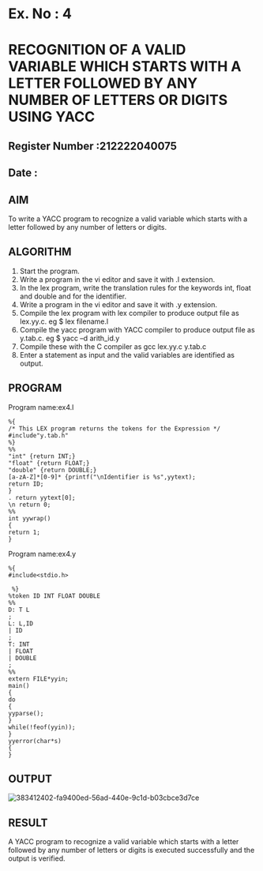 # Ex. No : 4	
# RECOGNITION OF A VALID VARIABLE WHICH STARTS WITH A LETTER FOLLOWED BY ANY NUMBER OF LETTERS OR DIGITS USING YACC
## Register Number :212222040075
## Date :
## AIM   
To write a YACC program to recognize a valid variable which starts with a letter followed by any number of letters or digits.
## ALGORITHM
1.	Start the program.
2.	Write a program in the vi editor and save it with .l extension.
3.	In the lex program, write the translation rules for the keywords int, float and double and for the identifier.
4.	Write a program in the vi editor and save it with .y extension.
5.	Compile the lex program with lex compiler to produce output file as lex.yy.c. eg $ lex filename.l
6.	Compile the yacc program with YACC compiler to produce output file as y.tab.c. eg $ yacc –d arith_id.y
7.	Compile these with the C compiler as gcc lex.yy.c y.tab.c
8.	Enter a statement as input and the valid variables are identified as output.
## PROGRAM
Program name:ex4.l
```
%{
/* This LEX program returns the tokens for the Expression */
#include"y.tab.h"
%}
%%
"int" {return INT;}
"float" {return FLOAT;}
"double" {return DOUBLE;}
[a-zA-Z]*[0-9]* {printf("\nIdentifier is %s",yytext);
return ID;
}
. return yytext[0];
\n return 0;
%%
int yywrap()
{
return 1;
}
```
Program name:ex4.y
```
%{
#include<stdio.h>

 %}
%token ID INT FLOAT DOUBLE
%%
D: T L
;
L: L,ID
| ID
;
T: INT
| FLOAT
| DOUBLE
;
%%
extern FILE*yyin;
main()
{
do
{
yyparse();
}
while(!feof(yyin));
}
yyerror(char*s)
{
}
```

## OUTPUT 


![383412402-fa9400ed-56ad-440e-9c1d-b03cbce3d7ce](https://github.com/user-attachments/assets/691d9afa-cf36-4b2a-bc6a-6451b0153d26)

## RESULT
A  YACC program to recognize a valid variable which starts with a letter followed by any number of letters or digits is executed successfully and the output is verified.

